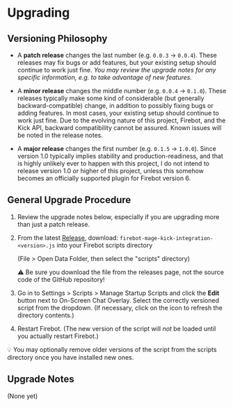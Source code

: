 # Upgrading

## Versioning Philosophy

- A **patch release** changes the last number (e.g. `0.0.3` -> `0.0.4`). These releases may fix bugs or add features, but your existing setup should continue to work just fine. _You may review the upgrade notes for any specific information, e.g. to take advantage of new features._

- A **minor release** changes the middle number (e.g. `0.0.4` -> `0.1.0`). These releases typically make some kind of considerable (but generally backward-compatible) change, in addition to possibly fixing bugs or adding features. In most cases, your existing setup should continue to work just fine. Due to the evolving nature of this project, Firebot, and the Kick API, backward compatibility cannot be assured. Known issues will be noted in the release notes.

- A **major release** changes the first number (e.g. `0.1.5` -> `1.0.0`). Since version 1.0 typically implies stability and production-readiness, and that is highly unlikely ever to happen with this project, I do not intend to release version 1.0 or higher of this project, unless this somehow becomes an officially supported plugin for Firebot version 6.

## General Upgrade Procedure

1. Review the upgrade notes below, especially if you are upgrading more than just a patch release.

2. From the latest [Release](https://github.com/TheStaticMage/firebot-mage-kick-integration/releases), download: `firebot-mage-kick-integration-<version>.js` into your Firebot scripts directory

    (File &gt; Open Data Folder, then select the "scripts" directory)

    :warning: Be sure you download the file from the releases page, not the source code of the GitHub repository!

3. Go in to Settings &gt; Scripts &gt; Manage Startup Scripts and click the **Edit** button next to On-Screen Chat Overlay. Select the correctly versioned script from the dropdown. (If necessary, click on the icon to refresh the directory contents.)

4. Restart Firebot. (The new version of the script will _not_ be loaded until you actually restart Firebot.)

:bulb: You may optionally remove older versions of the script from the scripts directory once you have installed new ones.

## Upgrade Notes

(None yet)
